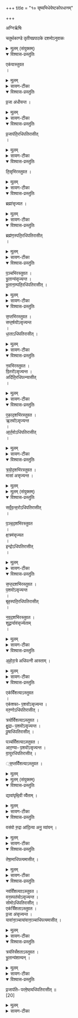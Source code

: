 +++
title = "१० सृष्यभिधेयेष्टकोपधानम्"

+++

अग्निर्ऋषिः

चतुर्थकाण्डे तृतीयप्रपाठके दशमोऽनुवाकः


<details><summary>मूलम् (संयुक्तम्)</summary>

एक॑यास्तुवत प्र॒जा अ॑धीयन्त प्र॒जाप॑ति॒रधि॑पतिरासीत्ति॒सृभि॑रस्तुवत॒ ब्रह्मा॑सृज्यत॒ ब्रह्म॑ण॒स्पति॒रधि॑पतिरासीत्प॒ञ्चभि॑रस्तुवत भू॒तान्य॑सृज्यन्त भू॒ताना॒म्पति॒रधि॑पतिरासीत्स॒प्तभि॑रस्तुवत सप्त॒र्षयो॑ऽसृज्यन्त धा॒ताधि॑पतिरासीन्न॒वभि॑रस्तुवत पि॒तरो॑ऽसृज्य॒न्तादि॑ति॒रधि॑पत्न्यासीदेकाद॒शभि॑रस्तुवत॒र्तवो॑ऽसृज्यन्तार्त॒वोऽधि॑पतिरासीत्त्रयोद॒शभि॑रस्तुवत॒ मासा॑ असृज्यन्त सव्ँवत्स॒रोऽधि॑पतिः [18]  
आ॒सी॒त्प॒ञ्च॒द॒शभि॑रस्तुवत क्ष॒त्रम॑सृज्य॒तेन्द्रोऽधि॑पतिरासीत्सप्तद॒शभि॑रस्तुवत प॒शवो॑ऽसृज्यन्त॒ बृह॒स्पति॒रधि॑पतिरासीन्नवद॒शभि॑रस्तुवत शूद्रा॒र्याव॑सृज्येतामहोरा॒त्रे अधि॑पत्नी आस्ता॒मेक॑विँशत्यास्तुव॒तैक॑शफाᳶ प॒शवो॑ऽसृज्यन्त॒ वरु॒णोऽधि॑पतिरासी॒त्त्रयो॑विँशत्यास्तुवत क्षु॒द्राᳶ प॒शवो॑ऽसृज्यन्त पू॒षाधि॑पतिरासी॒त्पञ्च॑विँशत्यास्तुवतार॒ण्याᳶ प॒शवो॑ऽसृज्यन्त वा॒युरधि॑पतिरासीत्स॒प्तविँ॑शत्यास्तुवत॒ द्यावा॑पृथि॒वी वि [19]  
ऐ॒ताव्ँ॒वस॑वो रु॒द्रा आ॑दि॒त्या अनु॒ व्या॑य॒न्तेषा॒माधि॑पत्यमासी॒न्नव॑विँशत्यास्तुवत॒ वन॒स्पत॑योऽसृज्यन्त॒ सोमोऽधि॑पतिरासी॒देक॑त्रिँशतास्तुवत प्र॒जा अ॑सृज्यन्त॒ यावा॑ना॒ञ्चाया॑वाना॒ञ्चाधि॑पत्यमासी॒त्त्रय॑स्त्रिँशतास्तुवत भू॒तान्य॑शाम्यन्प्र॒जाप॑तिᳶ परमे॒ष्ठ्यधि॑पतिरासीत् ॥  
[20]
</details>

<details open><summary>विश्वास-प्रस्तुतिः</summary>

एक॑यास्तुवत  
।
</details>

<details><summary>मूलम्</summary>

एक॑यास्तुवत  
।
</details>

<details><summary>सायण-टीका</summary>

(अथ चतुर्थकाण्डे तृतीयप्रपाठके दशमोऽनुवाकः) ।  
नवमेऽनुवाकेऽवशिष्टा अक्ष्णयास्तोमीया उक्ताः।  
अथ दशमे सृष्टिशब्दाभिधेया इष्टका उच्यन्ते ।  
कल्पः— “एकयाऽस्तुवतेति सप्तदश सृष्टीः” इति।  
पाठस्तु— एकयाऽस्तुवतेति ।  
पूर्वे महर्षयः कदाचिद्यागकाल एकया स्तोत्रिययर्चा स्तुतिमकुर्वन् ।  
</details>

<details open><summary>विश्वास-प्रस्तुतिः</summary>

प्र॒जा अ॑धीयन्त  ।  
</details>

<details><summary>मूलम्</summary>

प्र॒जा अ॑धीयन्त  ।  
</details>

<details><summary>सायण-टीका</summary>

तत्तत्सामर्थ्यात्प्रजा अधीयन्त  
तैर्महर्षिभिरुदपाद्यन्त ।  
</details>

<details open><summary>विश्वास-प्रस्तुतिः</summary>

प्र॒जाप॑ति॒रधि॑पतिरासीत्  
।  
</details>

<details><summary>मूलम्</summary>

प्र॒जाप॑ति॒रधि॑पतिरासीत्  
।  
</details>

<details><summary>सायण-टीका</summary>

तदानीं प्रजापतिस्तासां प्रजानामधिपतिरासीत् ।  
</details>

<details open><summary>विश्वास-प्रस्तुतिः</summary>

ति॒सृभि॑रस्तुवत  ।  
</details>

<details><summary>मूलम्</summary>

ति॒सृभि॑रस्तुवत  ।  
</details>

<details><summary>सायण-टीका</summary>

अथ कदाचित्तिसृभिः स्तोत्रियाभिरस्तुवत्।  
</details>

<details open><summary>विश्वास-प्रस्तुतिः</summary>

ब्रह्मा॑सृज्यत  ।  
</details>

<details><summary>मूलम्</summary>

ब्रह्मा॑सृज्यत  ।  
</details>

<details><summary>सायण-टीका</summary>

तत्सामर्थ्याद्ब्रह्म ब्राह्मणजातिस्तैरसृज्यत ।  
</details>

<details open><summary>विश्वास-प्रस्तुतिः</summary>

ब्रह्म॑ण॒स्पति॒रधि॑पतिरासीत्  
।  
</details>

<details><summary>मूलम्</summary>

ब्रह्म॑ण॒स्पति॒रधि॑पतिरासीत्  
।  
</details>

<details><summary>सायण-टीका</summary>

ब्रह्मणस्पतिरिति प्रसिद्धो यो देवः सोऽयं ब्राह्मणजातेरधिपतिरासीत् एवं सर्वत्र योज्यम् ।
</details>

<details open><summary>विश्वास-प्रस्तुतिः</summary>

प॒ञ्चभि॑रस्तुवत  ।  
भू॒तान्य॑सृज्यन्त  ।  
भू॒ताना॒म्पति॒रधि॑पतिरासीत्  ।  
</details>

<details><summary>मूलम्</summary>

प॒ञ्चभि॑रस्तुवत  ।  
भू॒तान्य॑सृज्यन्त  ।  
भू॒ताना॒म्पति॒रधि॑पतिरासीत्  ।  
</details>

<details><summary>सायण-टीका</summary>

भूतानां पतिः कश्चिद्देय विशेषः ।  
अत एवान्यत्राऽऽम्नातम्—“भूतानां पतये स्वाहा” इति ।  
सोऽयमत्र तिप तभूनिंराधपतिः स्वाम्यासीत् ।  
</details>

<details open><summary>विश्वास-प्रस्तुतिः</summary>

स॒प्तभि॑रस्तुवत  ।  
सप्त॒र्षयो॑ऽसृज्यन्त  
।  
धा॒ताऽधि॑पतिरासीत्  ।  
</details>

<details><summary>मूलम्</summary>

स॒प्तभि॑रस्तुवत  ।  
सप्त॒र्षयो॑ऽसृज्यन्त  
।  
धा॒ताऽधि॑पतिरासीत्  ।  
</details>

<details><summary>सायण-टीका</summary>

धाता जगत्स्त्रष्टा ।   
</details>

<details open><summary>विश्वास-प्रस्तुतिः</summary>

न॒वभि॑रस्तुवत  ।  
पि॒तरो॑ऽसृज्यन्त  ।  
अदि॑ति॒रधि॑पत्न्यासीत्  
।  
</details>

<details><summary>मूलम्</summary>

न॒वभि॑रस्तुवत  ।  
पि॒तरो॑ऽसृज्यन्त  ।  
अदि॑ति॒रधि॑पत्न्यासीत्  
।  
</details>

<details><summary>सायण-टीका</summary>

अदितिर्भूमिः ।  
</details>

<details open><summary>विश्वास-प्रस्तुतिः</summary>

ए॒का॒द॒शभि॑रस्तुवत ।  
ऋ॒तवो॑ऽसृज्यन्त  
।  
आ॒र्त॒वोऽधि॑पतिरासीत्  
।  
</details>

<details><summary>मूलम्</summary>

ए॒का॒द॒शभि॑रस्तुवत ।  
ऋ॒तवो॑ऽसृज्यन्त  
।  
आ॒र्त॒वोऽधि॑पतिरासीत्  
।  
</details>

<details><summary>सायण-टीका</summary>

आर्तव  २०१५ ऋतुपालकः कश्चिद्देवविशेषः ।  
</details>

<details open><summary>विश्वास-प्रस्तुतिः</summary>

त्र॒यो॒द॒शभि॑रस्तुवत ।  
मासा॑ असृज्यन्त  ।  
</details>

<details><summary>मूलम्</summary>

त्र॒यो॒द॒शभि॑रस्तुवत ।  
मासा॑ असृज्यन्त  ।  
</details>

<details><summary>मूलम् (संयुक्तम्)</summary>

सव्ँ॒व॒त्स॒रोऽधि॑पतिः [18] आ॒सीत्  
।  
</details>

<details open><summary>विश्वास-प्रस्तुतिः</summary>

सव्ँ॒व॒त्स॒रोऽधि॑पतिरासीत्  
।  

प॒ञ्च॒द॒शभि॑रस्तुवत  
।  
क्ष॒त्रम॑सृज्यत  
।  
इन्द्रोऽधि॑पतिरासीत्  
।  
</details>

<details><summary>मूलम्</summary>

सव्ँ॒व॒त्स॒रोऽधि॑पतिरासीत्  
।  

प॒ञ्च॒द॒शभि॑रस्तुवत  
।  
क्ष॒त्रम॑सृज्यत  
।  
इन्द्रोऽधि॑पतिरासीत्  
।  
</details>

<details><summary>सायण-टीका</summary>

क्षत्त्रं क्षात्त्रियजातिः।   
</details>

<details open><summary>विश्वास-प्रस्तुतिः</summary>

स॒प्त॒दशभि॑रस्तुवत ।  
प॒शवो॑ऽसृज्यन्त  
।  
बृह॒स्पति॒रधि॑पतिरासीत्  
।  

न॒व॒द॒शभि॑रस्तुवत ।  
शूद्रा॒र्याव॑सृज्येताम्  
।  
</details>

<details><summary>मूलम्</summary>

स॒प्त॒दशभि॑रस्तुवत ।  
प॒शवो॑ऽसृज्यन्त  
।  
बृह॒स्पति॒रधि॑पतिरासीत्  
।  

न॒व॒द॒शभि॑रस्तुवत ।  
शूद्रा॒र्याव॑सृज्येताम्  
।  
</details>

<details><summary>सायण-टीका</summary>

शूद्रार्यौ शूद्रो वैश्यश्चेति जातिद्वयम् ।
</details>

<details open><summary>विश्वास-प्रस्तुतिः</summary>

अ॒हो॒रा॒त्रे अधि॑पत्नी आस्ताम्  ।  
</details>

<details><summary>मूलम्</summary>

अ॒हो॒रा॒त्रे अधि॑पत्नी आस्ताम्  ।  
</details>

<details><summary>सायण-टीका</summary>

अहर्देवता रात्रिदेवता चेत्येते जातिद्वयस्याधिपत्नी स्वामिरूपे आस्ताम् ।  
</details>

<details open><summary>विश्वास-प्रस्तुतिः</summary>

एक॑विँशत्याऽस्तुवत  
।  
एक॑शफाᳶ प॒शवो॑ऽसृज्यन्त  ।  
वरु॒णोऽधि॑पतिरासीत्  ।  

त्रयो॑विँशत्याऽस्तुवत  ।  
क्षु॒द्राᳶ प॒शवो॑ऽसृज्यन्त  ।  
पू॒षाधि॑पतिरासीत्  ।  

पञ्च॑विँशत्याऽस्तुवत  ।  
आर॒ण्याᳶ प॒शवो॑ऽसृज्यन्त ।  
वा॒युरधि॑पतिरासीत् ।  

्स॒प्तविँ॑शत्याऽस्तुवत ।  
</details>

<details><summary>मूलम्</summary>

एक॑विँशत्याऽस्तुवत  
।  
एक॑शफाᳶ प॒शवो॑ऽसृज्यन्त  ।  
वरु॒णोऽधि॑पतिरासीत्  ।  

त्रयो॑विँशत्याऽस्तुवत  ।  
क्षु॒द्राᳶ प॒शवो॑ऽसृज्यन्त  ।  
पू॒षाधि॑पतिरासीत्  ।  

पञ्च॑विँशत्याऽस्तुवत  ।  
आर॒ण्याᳶ प॒शवो॑ऽसृज्यन्त ।  
वा॒युरधि॑पतिरासीत् ।  

्स॒प्तविँ॑शत्याऽस्तुवत ।  
</details>

<details><summary>मूलम् (संयुक्तम्)</summary>

द्यावा॑पृथि॒वी वि [19]  ऐ॒ताम् ।  
</details>

<details open><summary>विश्वास-प्रस्तुतिः</summary>

द्यावा॑पृथि॒वी  व्यै॑ताम् ।
</details>

<details><summary>मूलम्</summary>

द्यावा॑पृथि॒वी  व्यै॑ताम् ।
</details>

<details><summary>सायण-टीका</summary>

सप्तविंशतिस्तोत्रसामर्थ्यात्पूर्वमेकीभूते द्यावापृथिव्यौ परस्परं वियुक्ते अतामभु ।  
</details>

<details open><summary>विश्वास-प्रस्तुतिः</summary>

वस॑वो रु॒द्रा आ॑दि॒त्या अनु॒ व्या॑यन् ।  
</details>

<details><summary>मूलम्</summary>

वस॑वो रु॒द्रा आ॑दि॒त्या अनु॒ व्या॑यन् ।  
</details>

<details><summary>सायण-टीका</summary>

तयोर्वियोमेन वस्वादयस्त्रयो गणाः परस्परं वियुक्ता अभवन् ।  
</details>

<details open><summary>विश्वास-प्रस्तुतिः</summary>

तेषा॒माधि॑पत्यमासीत् ।
</details>

<details><summary>मूलम्</summary>

तेषा॒माधि॑पत्यमासीत् ।
</details>

<details><summary>सायण-टीका</summary>

तेषां वस्वादीनां द्यावापृथिव्यौ प्रत्याधिपत्यमासीत् ।   
</details>

<details open><summary>विश्वास-प्रस्तुतिः</summary>

नव॑विँशत्यााऽस्तुवत ।  
वन॒स्पत॑योऽसृज्यन्त ।  
सोमोऽधि॑पतिरासीत् ।  
एक॑त्रिँशताऽस्तुवत ।  
प्र॒जा अ॑सृज्यन्त ।  
यावा॑ना॒ञ्चाया॑वाना॒ञ्चाधि॑पत्यमासीत् ।  
</details>

<details><summary>मूलम्</summary>

नव॑विँशत्यााऽस्तुवत ।  
वन॒स्पत॑योऽसृज्यन्त ।  
सोमोऽधि॑पतिरासीत् ।  
एक॑त्रिँशताऽस्तुवत ।  
प्र॒जा अ॑सृज्यन्त ।  
यावा॑ना॒ञ्चाया॑वाना॒ञ्चाधि॑पत्यमासीत् ।  
</details>

<details><summary>सायण-टीका</summary>

यावा मासदेवता अथवा अर्धमासदेवताः ।  उभयविधदेवतानां प्रजाः प्रति आधिपत्यमासीत् ।  
</details>

<details open><summary>विश्वास-प्रस्तुतिः</summary>

त्रय॑स्त्रिँशताऽस्तुवत ।  
भू॒तान्य॑शाम्यन् ।  
</details>

<details><summary>मूलम्</summary>

त्रय॑स्त्रिँशताऽस्तुवत ।  
भू॒तान्य॑शाम्यन् ।  
</details>

<details><summary>सायण-टीका</summary>

भूतान्यशाम्यन्, प्राणीनः शान्तानुपद्रवरहितानकुर्वत ।   
</details>

<details open><summary>विश्वास-प्रस्तुतिः</summary>

प्र॒जाप॑तिᳶ परमे॒ष्ठ्यधि॑पतिरासीत् ॥  
[20]  
</details>

<details><summary>मूलम्</summary>

प्र॒जाप॑तिᳶ परमे॒ष्ठ्यधि॑पतिरासीत् ॥  
[20]  
</details>

<details><summary>सायण-टीका</summary>

परमे सत्यलोके तिष्ठतीति परमेष्ठी ।  तादृशः प्रजापतिः स्वाम्यभूत् ।  
एतैर्मन्त्रैः साध्यमुपधानं विधत्ते— “सृष्टीरुप दधाति यथासृष्टमेवाव रुन्धे” (सं॰ का॰ ५ प्र॰ ३ अ॰ ४) इति।  
सृजतिधातुयुक्तैर्मन्त्रैरुपधेया इष्टकाः सृष्टयः ।  
तासामुपधाने सति यद्वस्तु यथा सृष्टं तत्तथैव प्राप्नोति ।  

अत्र विनियोगसंग्रहः— एक सप्तदशाऽऽदध्यादिष्टकाः सृष्टिसंज्ञिताः ॥ 			

अत्र मीमांसा।  
प्रथमाध्यायस्य चतुर्थपादे चिन्तितम्—
सृष्टीरुपधातीति ये मन्त्राः सृष्टिलिङ्गकाः ।  
विधेयास्ते गुणत्वेन वादो वाऽत्र गुणे विधिः ॥
आख्यातेनाभिसंबन्धादविध्यन्तरयोगत् ।  
लिङ्गप्रकरणप्राप्तेर्मन्त्राणां विध्यसंभवातः ॥
ताननूद्येष्टकाधानं विदध्यात्स्तोष्णते यतः ।  
यथासृष्टेत्यनेनातः सृष्टीरित्यर्थवादगीः ॥
एकयाऽस्तुवतेत्यादौ मन्त्रसंघे क्वचिन्नहि ।  
सृष्टिशब्दस्तथाऽप्युक्तिः सृष्टिशब्देन भूमतः ॥
ेअग्निचयने श्रूयते– “सृष्टिरुपदधाति” इति ।  
सृष्टिशब्दोपेता मन्त्राः  
२०१६ यासामिष्टकानामुपधाने विद्यन्ते ता इष्टकाः सृष्टय इत्युच्यन्ते ।  
सृष्टिमानासा मुपदधानो मन्त्र इति विगृह्य “तद्वानासामुपधानः” इत्यादिव्याकरणसूत्रसिद्धप्रक्रियया तन्नित्पादनात् ।  
सृष्टिशब्दोपेताश्चोपधानमन्त्रा एकयाऽस्तुवेत्यस्मिन्ननुवाके समाम्नाताः।  
ब्रह्मासृज्यत भूएन्यसृज्यन्तेत्यादिना सृजतिधातोस्तेषु मन्त्रेषु प्रयुक्तत्वात् ।  
ते च मन्त्रा अत्र सृष्टिशब्देनोपधाने गुणत्वेन विधीयन्ते ।  
कुतः उपदधातीत्यनेनाऽऽश्यातेनाभिसंबन्धात् ।  
न चार्थवादत्मस्य संभवति ।  
विध्यन्तरेण सहैकवाक्यत्वाभावादिति प्राप्ते ब्रूमः अग्निचयनप्रकरणे पठितत्वात्तेषां मन्त्राणां सामान्यतश्चयनसंबन्धोऽवगम्यते ।  
विशेषसंबन्धस्तु सृजतिलिङ्गादवग न्तव्यः ।  
तथा सति प्राप्तत्वान्न ते मन्त्रा अत्र विघीयन्ते, किंतु तान्मन्त्राननूद्येष्टकोपघानं विधीयते ।  
सृष्टिशब्देनानुवादस्तु वक्ष्यमाणार्थवादोपपत्यर्थः ।  
“यथासृष्टमेवावरुन्बे” इति हि वक्ष्यमाणोऽर्थवादः ।  
यदि विधिवाक्ये मन्त्राणा मनुवादकः सृष्टिशब्दो न स्यात्, तदानीमर्थवादे सृष्टिशब्दप्रयोगाद्विध्यर्थवादयोर्वैयघिकरण्यभ्रमः स्यात।  
तस्मान्मन्त्रानुवादी सष्टिशब्दो न गुणविधायकः, किंत्वर्थवादः ।   
ननु प्रथममन्त्रे सृजतिधातुर्न प्रयुक्तः ।  
‘एकयाऽस्तुवत प्रजा अधीयन्त’  इति पाठात् ।  
वाढं, तथाऽपि द्वितीयतृतीयादिषु बहुषु मन्त्रेषु सृजतिघातुप्रयोगाद्भूमरूपं सादृश्यमस्ति ।  
यत्र सर्वाणि वाक्यानि सृष्टिशब्दोपेतानि तत्र यथा सृष्टिभूमां तथाऽत्रापि भूमगुणयोगेन सृष्ट्यसृष्टिसंघे सृष्टिशब्द प्रयोगः ॥  इति श्रीमत्सायणाचार्यविरचिते माधवीये वेदार्थप्रकाशे कृष्णयजुर्वेदीयतैत्तिरीयसंहिताभाष्ये चतुर्थकाण्डे तृतीयप्रपाठके  दशमोऽनुवाकः ॥

 १० ॥  
